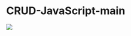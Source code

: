 # CRUD-JavaScript-main


 <a href = ""><img src="https://img.shields.io/badge/Para acessar o Crud --> -Clique Aqui-<brightgreeen>" target="_blank">
